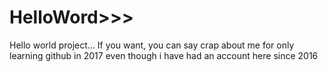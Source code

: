 # HelloWord>>>
Hello world project...
If you want, you can say crap about me for only learning github in 2017 even though i have had an account here since 2016
